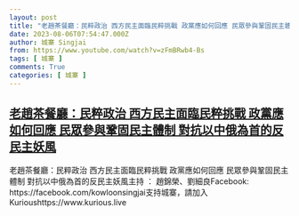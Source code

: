 ```yaml
---
layout: post
title: "老趙茶餐廳：民粹政治 西方民主面臨民粹挑戰 政黨應如何回應 民眾參與鞏固民主體制 對抗以中俄為首的反民主妖風"
date: 2023-08-06T07:54:47.000Z
author: 城寨 Singjai
from: https://www.youtube.com/watch?v=zFmBRwb4-Bs
tags: [ 城寨 ]
comments: True
categories: [ 城寨 ]
---
```

<!--1691308487000-->
[老趙茶餐廳：民粹政治 西方民主面臨民粹挑戰 政黨應如何回應 民眾參與鞏固民主體制 對抗以中俄為首的反民主妖風](https://www.youtube.com/watch?v=zFmBRwb4-Bs)
------

<div>
老趙茶餐廳：民粹政治 西方民主面臨民粹挑戰 政黨應如何回應 民眾參與鞏固民主體制 對抗以中俄為首的反民主妖風主持 ： 趙錦榮、劉細良Facebook: https://facebook.com/kowloonsingjai支持城寨，請加入Kurioushttps://www.kurious.live
</div>
